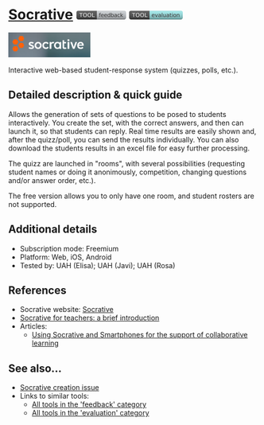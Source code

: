 # [Socrative](https://www.socrative.com/)  [<img src="images/feedback.png" align="bottom">](https://github.com/e-CLOSE/Toolbox/issues?q=label%3A01_TOOL+label%3Afeedback) [<img src="images/evaluation.png" align="bottom">](https://github.com/e-CLOSE/Toolbox/issues?q=label%3A01_TOOL+label%3Aevaluation)

[<img src="images/Socrative.png" align="bottom" height="50" alt="Socrative Logo">](https://www.socrative.com/)

Interactive web-based student-response system (quizzes, polls, etc.).


## Detailed description & quick guide

Allows the generation of sets of questions to be posed to students
interactively. You create the set, with the correct answers, and then
can launch it, so that students can reply. Real time results are
easily shown and, after the quizz/poll, you can send the results
individually. You can also download the students results in an excel
file for easy further processing.

The quizz are launched in "rooms", with several possibilities (requesting
student names or doing it anonimously, competition, changing questions
and/or answer order, etc.).

The free version allows you to only have one room, and student
rosters are not supported.


## Additional details

- Subscription mode: Freemium
- Platform: Web, iOS, Android
- Tested by: UAH (Elisa); UAH (Javi); UAH (Rosa)


## References

+ Socrative website: [Socrative](https://www.socrative.com/)
+ [Socrative for teachers: a brief introduction](https://www.youtube.com/watch?v=11O7Nwsn1Pc)
+ Articles:
    - [Using Socrative and Smartphones for the support of collaborative learning](https://arxiv.org/abs/1501.01276)



## See also...

- [Socrative creation issue](https://github.com/e-CLOSE/Toolbox/issues/65)
- Links to similar tools:
  - [All tools in the 'feedback' category](https://github.com/e-CLOSE/Toolbox/issues?q=label%3A01_TOOL+label%3Afeedback)
  - [All tools in the 'evaluation' category](https://github.com/e-CLOSE/Toolbox/issues?q=label%3A01_TOOL+label%3Aevaluation)

